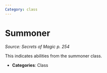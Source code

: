 ```yaml
---
Category: class
---
```

# Summoner  
*Source: Secrets of Magic p. 254*  

This indicates abilities from the summoner class.

- **Categories**: Class
